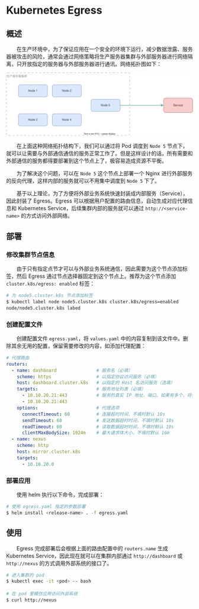 # Kubernetes Egress
## 概述
&emsp;&emsp;在生产环境中，为了保证应用在一个安全的环境下运行，减少数据泄露、服务器被攻击的风险，通常会通过网络策略将生产服务器集群与外部服务器进行网络隔离，只开放指定的服务器与外部服务器进行通讯。网络拓扑图如下：

![](./assets/topology.svg)

&emsp;&emsp;在上面这种网络拓扑结构下，我们可以通过将 Pod 调度到 `Node 5` 节点下，就可以让需要与外部通信通信的服务正常工作了。但是这样设计的话，所有需要和外部通信的服务都得要部署到这个节点上了，极容易造成资源不平衡。

&emsp;&emsp;为了解决这个问题，可以在 `Node 5` 这个节点上部署一个 Nginx 进行外部服务的反向代理，这样内部的服务就可以不用集中调度到 `Node 5` 下了。

&emsp;&emsp;基于以上理论，为了方便将外部业务系统快速封装成内部服务（Service），因此封装了 Egress。Egress 可以根据用户配置的路由信息，自动生成对应代理信息和 Kubernetes Service，后续集群内部的服务就可以通过 `http://<service-name>` 的方式访问外部网络。

## 部署
### 修改集群节点信息
&emsp;&emsp;由于只有指定点节才可以与外部业务系统通信，因此需要为这个节点添加标签，然后 Egress 通过节点选择器固定到这个节点上。推荐为这个节点添加 `cluster.k8s/egress: enabled` 标签：

```bash
# 为 node5.cluster.k8s 节点添加标签
$ kubectl label node node5.cluster.k8s cluster.k8s/egress=enabled
node/node5.cluster.k8s labed
```

### 创建配置文件
&emsp;&emsp;创建配置文件 `egress.yaml`，将 `values.yaml` 中的内容复制到该文件中。删除其余无用的配置，保留需要修改的内容，如添加代理配置：

```yaml
# 代理路由
routers:
  - name: dashboard               # 服务名（必填）
    scheme: https                 # 以指定协议访问服务（必填）
    host: dashboard.cluster.k8s   # 以指定的 Host 名访问服务（选填）
    targets:                      # 服务地址列表（必填）
      - 10.10.20.21:443           # 服务的真实 IP 地址、端口。如果有多个，将会自动做负载均衡
      - 10.10.20.21:443
    options:                      # 代理选项
      connectTimeout: 60          # 连接超时时间，不填时默认 10s
      sendTimeout: 60             # 发送数据超时时间，不填时默认 10s
      readTimeout: 60             # 读取数据超时时间，不填时默认 10s
      clientMaxBodySize: 1024m    # 最大请求体大小，不填时默认 16m
  - name: nexus
    scheme: http
    host: mirror.cluster.k8s
    targets:
      - 10.10.20.0
```

### 部署应用
&emsp;&emsp;使用 helm 执行以下命令，完成部署：

```bash
# 使用 egress.yaml 指定的参数部署
$ helm install <release-name> . -f egress.yaml
```

## 使用
&emsp;&emsp;Egress 完成部署后会根据上面的路由配置中的 `routers.name` 生成 Kubernetes Service，因此现在就可以在集群内部通过 `http://dashboard` 或 `http://nexus` 的方式调用外部系统的接口了。

```bash
# 进入集群的 pod
$ kubectl exec -it <pod> -- bash

# 在 pod 里模仿应用访问外部系统
$ curl http://nexus
```